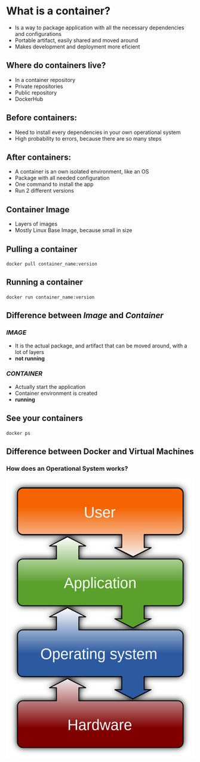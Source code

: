 # What is a container?
- Is a way to package application with all the necessary dependencies and configurations
- Portable artifact, easily shared and moved around
- Makes development and deployment more eficient
## Where do containers live?
- In a container repository
- Private repositories
- Public repository
- DockerHub
## Before containers:
- Need to install every dependencies in your own operational system
- High probability to errors, because there are so many steps
## After containers:
- A container is an own isolated environment, like an OS
- Package with all needed configuration
- One command to install the app
- Run 2 different versions
## Container Image
- Layers of images
- Mostly Linux Base Image, because small in size
## Pulling a container
<code>docker pull container_name:version</code>

## Running a container
<code>docker run container_name:version</code>

## Difference between <i>Image</i> and <i>Container</i>
### <i>IMAGE</i>
- It is the actual package, and artifact that can be moved around, with a lot of layers
- <b>not running</b>
### <i>CONTAINER</i>
- Actually start the application
- Container environment is created
- <b>running</b>

## See your containers
<code>docker ps</code>

## Difference between Docker and Virtual Machines
### How does an Operational System works?
<img src="./assets/os-diagram.png" style="{height: 100px;}">